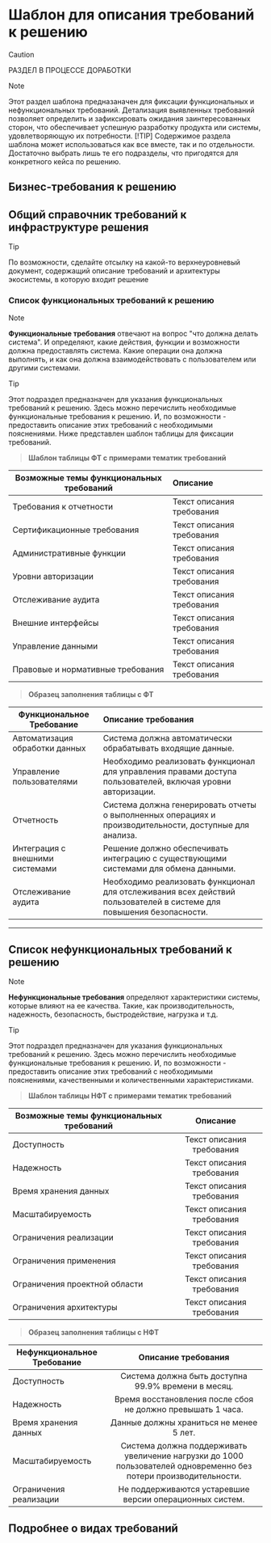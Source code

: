 # Шаблон для описания требований к решению
>[!CAUTION]
> РАЗДЕЛ В ПРОЦЕССЕ ДОРАБОТКИ

>[!NOTE]
>Этот раздел шаблона предназаначен для фиксации функциональных и нефункциональных требований. Детализация выявленных требований позволяет определить и зафиксировать ожидания заинтересованных сторон, что обеспечивает успешную разработку продукта или системы, удовлетворяющую их потребности.
>[!TIP]
>Содержимое раздела шаблона может использоваться как все вместе, так и по отдельности. Достаточно выбрать лишь те его подразделы, что пригодятся для конкретного кейса по решению.

## Бизнес-требования к решению

## Общий справочник требований к инфраструктуре решения
>[!TIP]
>По возможности, сделайте отсылку на какой-то верхнеуровневый документ, содержащий описание требований и архитектуры экосистемы, в которую входит решение

### Список функциональных требований к решению

>[!NOTE]
>**Функциональные требования** отвечают на вопрос "что должна делать система". И определяют, какие действия, функции и возможности должна предоставлять система.
Какие операции она должна выполнять, и как она должна взаимодействовать с пользователем или другими системами.

>[!TIP]
>Этот подраздел предназначен для указания функциональных требований к решению.
Здесь можно перечислить необходимые функциональные требования к решению.
И, по возможности - предоставить описание этих требований с необходимыми пояснениями.
Ниже представлен шаблон таблицы для фиксации требований.

>**Шаблон таблицы ФТ с примерами тематик требований**

| Возможные темы функциональных требований | Описание|
| ------------- |:-------------|
| Требования к отчетности   | Текст описания требования |
| Сертификационные требования   | Текст описания требования |
| Административные функции   | Текст описания требования |
| Уровни авторизации    | Текст описания требования |
| Отслеживание аудита   | Текст описания требования |
| Внешние интерфейсы    | Текст описания требования |
| Управление данными   | Текст описания требования |
| Правовые и нормативные требования | Текст описания требования |

>**Образец заполнения таблицы с ФТ**

| Функциональное Требование | Описание требования |
|-------------------------------|:------------------|
| Автоматизация обработки данных | Система должна автоматически обрабатывать входящие данные. |
| Управление пользователями | Необходимо реализовать функционал для управления правами доступа пользователей, включая уровни авторизации. |
| Отчетность | Система должна генерировать отчеты о выполненных операциях и производительности, доступные для анализа. |
| Интеграция с внешними системами | Решение должно обеспечивать интеграцию с существующими системами для обмена данными. |
| Отслеживание аудита | Необходимо реализовать функционал для отслеживания всех действий пользователей в системе для повышения безопасности. |

_________________________

## Список нефункциональных требований к решению

>[!NOTE]
>**Нефункциональные требования** определяют характеристики системы, которые влияют на ее качества. Такие, как производительность, надежность, безопасность, быстродействие, нагрузка и т.д.

>[!TIP]
>Этот подраздел предназначен для указания функциональных требований к решению.
Здесь можно перечислить необходимые функциональные требования к решению.
И, по возможности - предоставить описание этих требований с необходимыми пояснениями, качественными и количественными характеристиками.

>**Шаблон таблицы НФТ с примерами тематик требований**

| Возможные темы функциональных требований | Описание|
| ------------- |:-------------:|
| Доступность | Текст описания требования |
| Надежность | Текст описания требования |
| Время хранения данных | Текст описания требования |
| Масштабируемость | Текст описания требования |
| Ограничения реализации | Текст описания требования |
| Ограничения применения | Текст описания требования |
| Ограничения проектной области | Текст описания требования |
| Ограничения архитектуры | Текст описания требования ||

>**Образец заполнения таблицы с НФТ**

| Нефункциональное Требование | Описание требования |
| ------------- |:-------------:|
| Доступность | Система должна быть доступна 99.9% времени в месяц. |
| Надежность | Время восстановления после сбоя не должно превышать 1 часа. |
| Время хранения данных | Данные должны храниться не менее 5 лет. |
| Масштабируемость | Система должна поддерживать увеличение нагрузки до 1000 пользователей одновременно без потери производительности. |
| Ограничения реализации | Не поддерживаются устаревшие версии операционных систем. |


## Подробнее о  видах требований

